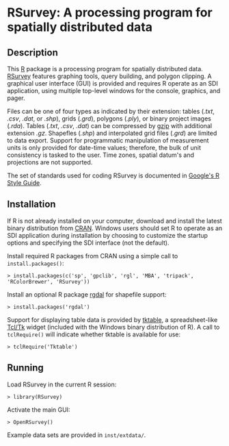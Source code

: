 RSurvey: A processing program for spatially distributed data
============================================================

Description
-----------

This [R](http://www.r-project.org/ "R") package is a processing program for
spatially distributed data.
[RSurvey](http://cran.r-project.org/web/packages/RSurvey/index.html "RSurvey")
features graphing tools, query building, and
polygon clipping. A graphical user interface (GUI) is provided and
requires R operate as an SDI application, using multiple
top-level windows for the console, graphics, and pager.

Files can be one of four types as indicated by their extension: tables
(_.txt_, _.csv_, _.dat_, or _.shp_), grids (_.grd_), polygons (_.ply_),
or binary project images (_.rda_). Tables (_.txt_, _.csv_, _.dat_)
can be compressed by [gzip](http://www.gzip.org/ "gzip")
with additional extension _.gz_.
Shapefles (_.shp_) and interpolated grid files (_.grd_) are limited to data
export. Support for programmatic manipulation of measurement units is only
provided for date-time values; therefore, the bulk of unit consistency is tasked
to the user. Time zones, spatial datum's and projections are not supported.

The set of standards used for coding RSurvey is documented in
[Google's R Style Guide](http://google-styleguide.googlecode.com/svn/trunk/google-r-style.html "Google's R Style Guide").

Installation
------------

If R is not already installed on your
computer, download and install the latest binary distribution from
[CRAN](http://cran.r-project.org/ "The Comprehensive R Archive Network").
Windows users should set R to operate as an SDI application during installation
by choosing to customize the startup options and specifying the SDI interface
(not the default).

Install required R packages from CRAN using a simple call to
`install.packages()`:

    > install.packages(c('sp', 'gpclib', 'rgl', 'MBA', 'tripack', 'RColorBrewer', 'RSurvey'))

Install an optional R package
[rgdal](http://cran.r-project.org/web/packages/rgdal/index.html "rgdal")
for shapefile support:

    > install.packages('rgdal')

Support for displaying table data is provided by
[tktable](http://tktable.sourceforge.net/ "tktable"),
a spreadsheet-like [Tcl/Tk](http://www.tcl.tk/ "Tcl/Tk") widget
(included with the Windows binary distribution of R).
A call to `tclRequire()` will indicate whether tktable is available for use:

    > tclRequire('Tktable')

Running
-------

Load RSurvey in the current R session:

    > library(RSurvey)

Activate the main GUI:

    > OpenRSurvey()

Example data sets are provided in `inst/extdata/`.
